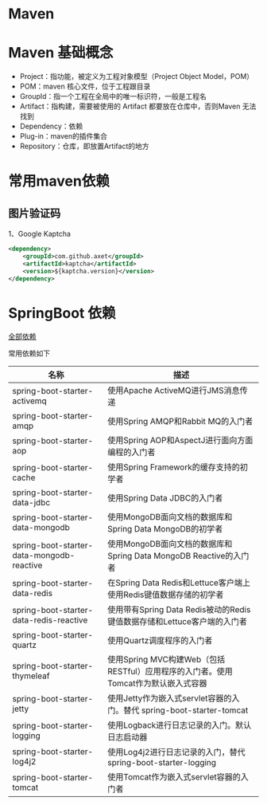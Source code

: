 # Maven 

# Maven 基础概念

*   Project：指功能，被定义为工程对象模型（Project Object Model，POM）
*   POM：maven 核心文件，位于工程跟目录
*   GroupId：指一个工程在全局中的唯一标识符，一般是工程名
*   Artifact：指构建，需要被使用的 Artifact 都要放在仓库中，否则Maven 无法找到
*   Dependency：依赖
*   Plug-in：maven的插件集合
*   Repository：仓库，即放置Artifact的地方

# 常用maven依赖

## 图片验证码

1、Google Kaptcha

```xml
<dependency>
    <groupId>com.github.axet</groupId>
    <artifactId>kaptcha</artifactId>
    <version>${kaptcha.version}</version>
</dependency>
```





# SpringBoot 依赖

[全部依赖](https://docs.spring.io/spring-boot/docs/2.2.0.BUILD-SNAPSHOT/reference/html/using-spring-boot.html#using-boot-maven)

常用依赖如下

| 名称                                      | 描述                                                         |
| ----------------------------------------- | ------------------------------------------------------------ |
| spring-boot-starter-activemq              | 使用Apache ActiveMQ进行JMS消息传递                           |
| spring-boot-starter-amqp                  | 使用Spring AMQP和Rabbit MQ的入门者                           |
| spring-boot-starter-aop                   | 使用Spring AOP和AspectJ进行面向方面编程的入门者              |
| spring-boot-starter-cache                 | 使用Spring Framework的缓存支持的初学者                       |
| spring-boot-starter-data-jdbc             | 使用Spring Data JDBC的入门者                                 |
| spring-boot-starter-data-mongodb          | 使用MongoDB面向文档的数据库和Spring Data MongoDB的初学者     |
| spring-boot-starter-data-mongodb-reactive | 使用MongoDB面向文档的数据库和Spring Data MongoDB Reactive的入门者 |
| spring-boot-starter-data-redis            | 在Spring Data Redis和Lettuce客户端上使用Redis键值数据存储的初学者 |
| spring-boot-starter-data-redis-reactive   | 使用带有Spring Data Redis被动的Redis键值数据存储和Lettuce客户端的入门者 |
| spring-boot-starter-quartz                | 使用Quartz调度程序的入门者                                   |
| spring-boot-starter-thymeleaf             | 使用Spring MVC构建Web（包括RESTful）应用程序的入门者。使用Tomcat作为默认嵌入式容器 |
| spring-boot-starter-jetty                 | 使用Jetty作为嵌入式servlet容器的入门。替代 spring-boot-starter-tomcat |
| spring-boot-starter-logging               | 使用Logback进行日志记录的入门。默认日志启动器                |
| spring-boot-starter-log4j2                | 使用Log4j2进行日志记录的入门，替代spring-boot-starter-logging |
| spring-boot-starter-tomcat                | 使用Tomcat作为嵌入式servlet容器的入门者                      |

